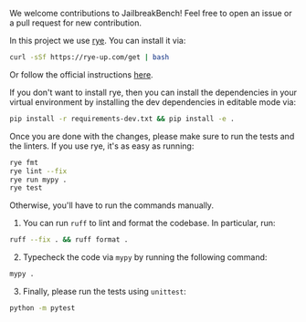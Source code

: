 We welcome contributions to JailbreakBench! Feel free to open an issue or a pull request for new contribution.

In this project we use [rye](https://rye-up.com/). You can install it via:

```bash
curl -sSf https://rye-up.com/get | bash
```

Or follow the official instructions [here](https://rye-up.com/guide/installation/).

If you don't want to install rye, then you can install the dependencies in your virtual environment by installing the dev dependencies in editable mode via:

```bash
pip install -r requirements-dev.txt && pip install -e .
```

Once you are done with the changes, please make sure to run the tests and the linters. If you use rye, it's as easy as running:

```bash
rye fmt
rye lint --fix
rye run mypy .
rye test
```

Otherwise, you'll have to run the commands manually.

1. You can run `ruff` to lint and format the codebase. In particular, run:

```bash
ruff --fix . && ruff format .
```

2. Typecheck the code via `mypy` by running the following command:

```bash
mypy .
```

3. Finally, please run the tests using `unittest`:

```bash
python -m pytest
```
